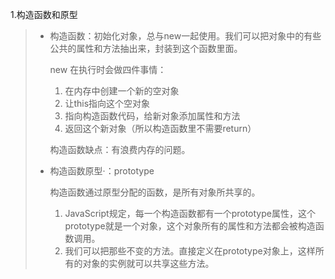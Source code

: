 1.构造函数和原型

> * 构造函数：初始化对象，总与new一起使用。我们可以把对象中的有些公共的属性和方法抽出来，封装到这个函数里面。
>
>   new 在执行时会做四件事情：
>
>   1. 在内存中创建一个新的空对象
>   2. 让this指向这个空对象
>   3. 指向构造函数代码，给新对象添加属性和方法
>   4. 返回这个新对象（所以构造函数里不需要return）
>
>   构造函数缺点：有浪费内存的问题。
>
> * 构造函数原型·：prototype
>
>   构造函数通过原型分配的函数，是所有对象所共享的。
>
>   1. JavaScript规定，每一个构造函数都有一个prototype属性，这个prototype就是一个对象，这个对象所有的属性和方法都会被构造函数调用。
>   2.  我们可以把那些不变的方法。直接定义在prototype对象上，这样所有的对象的实例就可以共享这些方法。
>
> 
>
> 